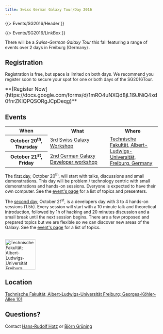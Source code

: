 ```yaml
---
title: Swiss German Galaxy Tour/Day 2016
---
```

{{> Events/SG2016/Header }}

{{> Events/SG2016/LinkBox }}



There will be a *Swiss-German Galaxy Tour* this fall featuring a range of events over 2 days in Freiburg (Germany) . 


## Registration

Registration is free, but space is limited on both days. We recommend you register soon to secure your spot for one or both days of the SG2016Tour.

<div class='center'><span style="font-size: larger;">**[Register Now](https://docs.google.com/forms/d/1mRO4uNXQd8jL1I9JNiQ4xd0fnrZKlQPQSORgJCpDeqg)**</span></div>


## Events

<table>
  <tr class="th" >
    <th> When </th>
    <th> What </th>
    <th> Where </th>
  </tr>
  <tr>
    <th> October 20<sup>th</sup>, Thursday </th>
    <td> <a href='/src/events/switzerland2016/index.md'>3rd Swiss Galaxy Workshop</a> </td>
    <td rowspan=2 style=" text-align: left; width: 33%;"> <a href='http://www.uni-freiburg.de/universitaet-en/kontakt-und-wegweiser/lageplaene/engineering'>Technische Fakultät, Albert-Ludwigs-Universität, Freiburg, Germany</a> </td>
  </tr>
  <tr>
    <th> October 21<sup>st</sup>, Friday </th>
    <td> <a href='/src/events/germany2016/index.md'>2nd German Galaxy Developer workshop</a> </td>
  </tr>
</table>


The [first day](/src/events/switzerland2016/index.md), October 20<sup>th</sup>, will start with talks, discussions and small demonstrations. This day will be problem / technology centric with small demonstrations and hands-on sessions. Everyone is expected to have their own computer.  See the [event's page](/src/events/switzerland2016/index.md) for a list of topics and presenters.

The [second day](/src/events/germany2016/index.md), October 21<sup>st</sup>, is a developers day with 3 to 4 hands-on sessions (1.5h). Every session will start with a 10 minute talk and theoretical introduction, followed by 1h of hacking and 20 minutes discussion and a small break until the next session begins. There are a few proposed and prepared topics but we are flexible so we can discover new areas of the Galaxy. See the [event's page](/src/events/germany2016/index.md) for a list of topics.


<div class='right'><br /><a href='http://www.uni-freiburg.de/universitaet-en/kontakt-und-wegweiser/lageplaene/engineering'><img src="/src/images/logos/UniFreiburg.png" alt="Technische Fakultät; Albert-Ludwigs-Universität Freiburg" height="100" /></a></div>

## Location

[Technische Fakultät; Albert-Ludwigs-Universität Freiburg; Georges-Köhler-Allee 101](http://www.uni-freiburg.de/universitaet-en/kontakt-und-wegweiser/lageplaene/engineering)


## Questions?

Contact [Hans-Rudolf Hotz](/src/hansrudolf-hotz/index.md) or [Björn Grüning](/src/bjoern-gruening/index.md)
